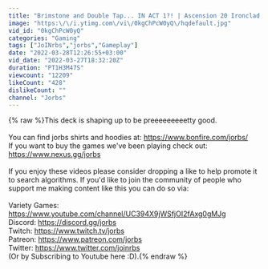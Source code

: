 ```yaml
---
title: "Brimstone and Double Tap... IN ACT 1?! | Ascension 20 Ironclad Run | Slay the Spire"
image: "https:\/\/i.ytimg.com\/vi\/0kgChPcW0yQ\/hqdefault.jpg"
vid_id: "0kgChPcW0yQ"
categories: "Gaming"
tags: ["JoINrbs","jorbs","Gameplay"]
date: "2022-03-28T12:26:55+03:00"
vid_date: "2022-03-27T18:32:20Z"
duration: "PT1H3M47S"
viewcount: "12209"
likeCount: "428"
dislikeCount: ""
channel: "Jorbs"
---
```

{% raw %}This deck is shaping up to be preeeeeeeeetty good.<br /><br />You can find jorbs shirts and hoodies at: <a rel="nofollow" target="blank" href="https://www.bonfire.com/jorbs/">https://www.bonfire.com/jorbs/</a><br />If you want to buy the games we've been playing check out: <a rel="nofollow" target="blank" href="https://www.nexus.gg/jorbs">https://www.nexus.gg/jorbs</a><br /><br />If you enjoy these videos please consider dropping a like to help promote it to search algorithms. If you'd like to join the community of people who support me making content like this you can do so via:<br /><br />Variety Games: <a rel="nofollow" target="blank" href="https://www.youtube.com/channel/UC394X9jWSfjOI2fAxg0gMJg">https://www.youtube.com/channel/UC394X9jWSfjOI2fAxg0gMJg</a><br />Discord: <a rel="nofollow" target="blank" href="https://discord.gg/jorbs">https://discord.gg/jorbs</a><br />Twitch: <a rel="nofollow" target="blank" href="https://www.twitch.tv/jorbs">https://www.twitch.tv/jorbs</a><br />Patreon: <a rel="nofollow" target="blank" href="https://www.patreon.com/jorbs">https://www.patreon.com/jorbs</a><br />Twitter: <a rel="nofollow" target="blank" href="https://www.twitter.com/joinrbs">https://www.twitter.com/joinrbs</a> <br />(Or by Subscribing to Youtube here :D).{% endraw %}
